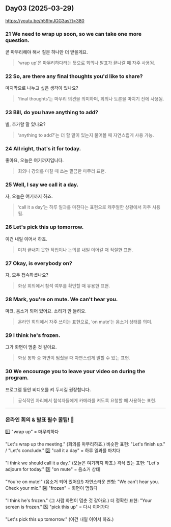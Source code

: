 ## Day03 (2025-03-29)
https://youtu.be/h59hrJGG3as?t=380

### 21 We need to wrap up soon, so we can take one more question.
곧 마무리해야 해서 질문 하나만 더 받을게요.
> ‘wrap up’은 마무리하다라는 뜻으로 회의나 발표가 끝나갈 때 자주 사용됨.

### 22 So, are there any final thoughts you'd like to share?
마지막으로 나누고 싶은 생각이 있나요?
> ‘final thoughts’는 마무리 의견을 의미하며, 회의나 토론을 마치기 전에 사용됨.

### 23 Bill, do you have anything to add?
 빌, 추가할 말 있나요?
 > ‘anything to add?’는 더 할 말이 있는지 물어볼 때 자연스럽게 사용 가능.

### 24 All right, that's it for today.
좋아요, 오늘은 여기까지입니다.
> 회의나 강의를 마칠 때 쓰는 깔끔한 마무리 표현.

### 25 Well, I say we call it a day.
자, 오늘은 여기까지 하죠.
> ‘call it a day’는 하루 일과를 마친다는 표현으로 캐주얼한 상황에서 자주 사용됨.


### 26 Let's pick this up tomorrow.
이건 내일 이어서 하죠.
> 미처 끝내지 못한 작업이나 논의를 내일 이어갈 때 적절한 표현.


### 27 Okay, is everybody on?
자, 모두 접속하셨나요?
> 화상 회의에서 참석 여부를 확인할 때 유용한 표현.


### 28 Mark, you're on mute. We can't hear you.
 마크, 음소거 되어 있어요. 소리가 안 들려요.
 > 온라인 회의에서 자주 쓰이는 표현으로, ‘on mute’는 음소거 상태를 의미.


### 29 I think he's frozen.
그가 화면이 멈춘 것 같아요.
> 화상 통화 중 화면이 멈췄을 때 자연스럽게 말할 수 있는 표현.



### 30 We encourage you to leave your video on during the program.
프로그램 동안 비디오를 켜 두시길 권장합니다.
> 공식적인 자리에서 참석자들에게 카메라를 켜도록 요청할 때 사용하는 표현.

---
### 온라인 회의 & 발표 필수 꿀팁! 🚀
1️⃣ "wrap up" = 마무리하다

"Let's wrap up the meeting." (회의를 마무리하죠.)
비슷한 표현: "Let's finish up." / "Let's conclude."
2️⃣ "call it a day" = 하루 일과를 마치다

"I think we should call it a day." (오늘은 여기까지 하죠.)
격식 있는 표현: "Let's adjourn for today."
3️⃣ "on mute" = 음소거 상태

"You're on mute!" (음소거 되어 있어요!)
자연스러운 변형: "We can't hear you. Check your mic."
4️⃣ "frozen" = 화면이 멈췄다

"I think he's frozen." (그 사람 화면이 멈춘 것 같아요.)
더 정확한 표현: "Your screen is frozen."
5️⃣ "pick this up" = 다시 이어가다

"Let's pick this up tomorrow." (이건 내일 이어서 하죠.)





